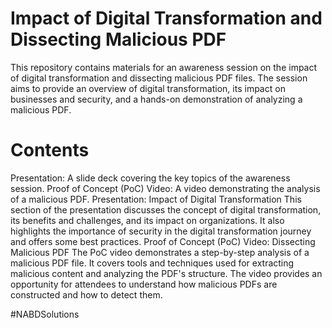 # Impact of Digital Transformation and Dissecting Malicious PDF
This repository contains materials for an awareness session on the impact of digital transformation and dissecting malicious PDF files. The session aims to provide an overview of digital transformation, its impact on businesses and security, and a hands-on demonstration of analyzing a malicious PDF.
# Contents
Presentation: A slide deck covering the key topics of the awareness session.
Proof of Concept (PoC) Video: A video demonstrating the analysis of a malicious PDF.
Presentation: Impact of Digital Transformation
This section of the presentation discusses the concept of digital transformation, its benefits and challenges, and its impact on organizations. It also highlights the importance of security in the digital transformation journey and offers some best practices.
Proof of Concept (PoC) Video: Dissecting Malicious PDF
The PoC video demonstrates a step-by-step analysis of a malicious PDF file. It covers tools and techniques used for extracting malicious content and analyzing the PDF's structure. The video provides an opportunity for attendees to understand how malicious PDFs are constructed and how to detect them.


#NABDSolutions 
